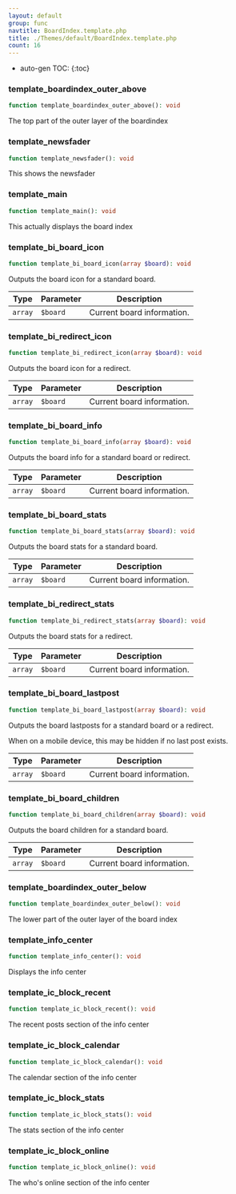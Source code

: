 ```yaml
---
layout: default
group: func
navtitle: BoardIndex.template.php
title: ./Themes/default/BoardIndex.template.php
count: 16
---
```

* auto-gen TOC:
{:toc}
### template_boardindex_outer_above

```php
function template_boardindex_outer_above(): void
```
The top part of the outer layer of the boardindex



### template_newsfader

```php
function template_newsfader(): void
```
This shows the newsfader



### template_main

```php
function template_main(): void
```
This actually displays the board index



### template_bi_board_icon

```php
function template_bi_board_icon(array $board): void
```
Outputs the board icon for a standard board.



Type|Parameter|Description
---|---|---
`array`|`$board`|Current board information\.

### template_bi_redirect_icon

```php
function template_bi_redirect_icon(array $board): void
```
Outputs the board icon for a redirect.



Type|Parameter|Description
---|---|---
`array`|`$board`|Current board information\.

### template_bi_board_info

```php
function template_bi_board_info(array $board): void
```
Outputs the board info for a standard board or redirect.



Type|Parameter|Description
---|---|---
`array`|`$board`|Current board information\.

### template_bi_board_stats

```php
function template_bi_board_stats(array $board): void
```
Outputs the board stats for a standard board.



Type|Parameter|Description
---|---|---
`array`|`$board`|Current board information\.

### template_bi_redirect_stats

```php
function template_bi_redirect_stats(array $board): void
```
Outputs the board stats for a redirect.



Type|Parameter|Description
---|---|---
`array`|`$board`|Current board information\.

### template_bi_board_lastpost

```php
function template_bi_board_lastpost(array $board): void
```
Outputs the board lastposts for a standard board or a redirect.

When on a mobile device, this may be hidden if no last post exists.

Type|Parameter|Description
---|---|---
`array`|`$board`|Current board information\.

### template_bi_board_children

```php
function template_bi_board_children(array $board): void
```
Outputs the board children for a standard board.



Type|Parameter|Description
---|---|---
`array`|`$board`|Current board information\.

### template_boardindex_outer_below

```php
function template_boardindex_outer_below(): void
```
The lower part of the outer layer of the board index



### template_info_center

```php
function template_info_center(): void
```
Displays the info center



### template_ic_block_recent

```php
function template_ic_block_recent(): void
```
The recent posts section of the info center



### template_ic_block_calendar

```php
function template_ic_block_calendar(): void
```
The calendar section of the info center



### template_ic_block_stats

```php
function template_ic_block_stats(): void
```
The stats section of the info center



### template_ic_block_online

```php
function template_ic_block_online(): void
```
The who's online section of the info center



